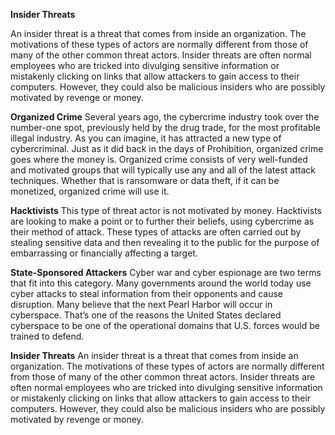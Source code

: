 
****Insider Threats****

An insider threat is a threat that comes from inside an organization. The motivations of these types of actors are normally different from those of many of the other common threat actors. Insider threats are often normal employees who are tricked into divulging sensitive information or mistakenly clicking on links that allow attackers to gain access to their computers. However, they could also be malicious insiders who are possibly motivated by revenge or money.

****Organized Crime****
Several years ago, the cybercrime industry took over the number-one spot, previously held by the drug trade, for the most profitable illegal industry. As you can imagine, it has attracted a new type of cybercriminal. Just as it did back in the days of Prohibition, organized crime goes where the money is. Organized crime consists of very well-funded and motivated groups that will typically use any and all of the latest attack techniques. Whether that is ransomware or data theft, if it can be monetized, organized crime will use it.

****Hacktivists****
This type of threat actor is not motivated by money. Hacktivists are looking to make a point or to further their beliefs, using cybercrime as their method of attack. These types of attacks are often carried out by stealing sensitive data and then revealing it to the public for the purpose of embarrassing or financially affecting a target.

****State-Sponsored Attackers****
Cyber war and cyber espionage are two terms that fit into this category. Many governments around the world today use cyber attacks to steal information from their opponents and cause disruption. Many believe that the next Pearl Harbor will occur in cyberspace. That’s one of the reasons the United States declared cyberspace to be one of the operational domains that U.S. forces would be trained to defend.

****Insider Threats****
An insider threat is a threat that comes from inside an organization. The motivations of these types of actors are normally different from those of many of the other common threat actors. Insider threats are often normal employees who are tricked into divulging sensitive information or mistakenly clicking on links that allow attackers to gain access to their computers. However, they could also be malicious insiders who are possibly motivated by revenge or money.